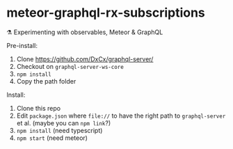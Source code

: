 # meteor-graphql-rx-subscriptions
⚗️ Experimenting with observables, Meteor &amp; GraphQL

Pre-install: 
1. Clone https://github.com/DxCx/graphql-server/
2. Checkout on `graphql-server-ws-core`
3. `npm install`
4. Copy the path folder

Install:
1. Clone this repo
2. Edit `package.json` where `file://` to have the right path to `graphql-server` et al. (maybe you can `npm link`?)
3. `npm install` (need typescript)
4. `npm start` (need meteor)
